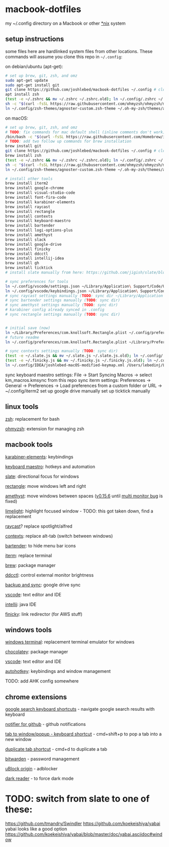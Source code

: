 # macbook-dotfiles

my ~/.config directory on a Macbook or other [\*nix](https://www.computerhope.com/jargon/num/nix.htm) system

## setup instructions

some files here are hardlinked system files from other locations. These commands will assume you clone this repo in `~/.config`:

on debian/ubuntu (apt-get):

```zsh
# set up brew, git, zsh, and omz
sudo apt-get update
sudo apt-get install git
git clone https://github.com/joshlebed/macbook-dotfiles ~/.config # clone this repo
apt install zsh
(test -e ~/.zshrc && mv ~/.zshrc ~/.zshrc.old); ln ~/.config/.zshrc ~/.zshrc # link zsh config
sh -c "$(curl -fsSL https://raw.githubusercontent.com/ohmyzsh/ohmyzsh/master/tools/install.sh)" # install omz
ln ~/.config/zsh-themes/agnoster-custom.zsh-theme ~/.oh-my-zsh/themes/agnoster-custom.zsh-theme # link omz theme
```

on macOS:

```zsh
# set up brew, git, zsh, and omz
# TODO: fix commands for mac default shell (inline comments don't work)
/bin/bash -c "$(curl -fsSL https://raw.githubusercontent.com/Homebrew/install/HEAD/install.sh)" # install homebrew
# TODO: add two follow up commands for brew installation
brew install git
git clone https://github.com/joshlebed/macbook-dotfiles ~/.config # clone this repo
brew install zsh
(test -e ~/.zshrc && mv ~/.zshrc ~/.zshrc.old); ln ~/.config/.zshrc ~/.zshrc # link zsh config
sh -c "$(curl -fsSL https://raw.githubusercontent.com/ohmyzsh/ohmyzsh/master/tools/install.sh)" # install omz
ln ~/.config/zsh-themes/agnoster-custom.zsh-theme ~/.oh-my-zsh/themes/agnoster-custom.zsh-theme # link omz theme

# install other tools
brew install iterm2
brew install google-chrome
brew install visual-studio-code
brew install font-fira-code
brew install karabiner-elements
brew install raycast
brew install rectangle
brew install contexts
brew install keyboard-maestro
brew install bartender
brew install logi-options-plus
brew install amethyst
brew install slack
brew install google-drive
brew install finicky
brew install ddcctl
brew install intellij-idea
brew install gh
brew install ticktick
# install slate manually from here: https://github.com/jigish/slate/blob/master/build/Release/Slate.dmg

# sync preferences for tools
ln ~/.config/vscode/settings.json ~/Library/Application\ Support/Code/User/settings.json # link vscode settings
ln ~/.config/vscode/keybindings.json ~/Library/Application\ Support/Code/User/keybindings.json # link vscode keybindings
# sync raycast settings manually (TODO: sync dir ~/Library/Application Support/com.raycast.macos)
# sync bartender settings manually (TODO: sync dir)
# sync amethyst settings manually (TODO: sync dir)
# karabiner config already synced in .config
# sync rectangle settings manually (TODO: sync dir)


# initial save (now)
ln ~/Library/Preferences/com.knollsoft.Rectangle.plist ~/.config/preferences/com.knollsoft.Rectangle.plist
# future readme
ln ~/.config/preferences/com.knollsoft.Rectangle.plist ~/Library/Preferences/com.knollsoft.Rectangle.plist

# sync contexts settings manually (TODO: sync dir)
(test -e ~/.slate.js && mv ~/.slate.js ~/.slate.js.old); ln ~/.config/.slate.js ~/.slate.js  # link slate config
(test -e ~/.finicky.js && mv ~/.finicky.js ~/.finicky.js.old); ln ~/.config/.finicky.js ~/.finicky.js  # link finicky config
ln ~/.config/IDEA/joshlebed-macOS-modified-keymap.xml /Users/lebedinj/Library/Application\ Support/JetBrains/IntelliJIdea2023.1/keymaps/joshlebed-macOS-modified-keymap.xml # intellij/IDEA config
```

sync keyboard maestro settings: File -> Start Syncing Macros -> select km_macros.kmsync from this repo
sync iterm settings: Preferences -> General -> Preferences -> Load preferences from a custom folder or URL -> ~/.config/iterm2
set up google drive manually
set up ticktick manually

## linux tools

[zsh](https://github.com/ohmyzsh/ohmyzsh/wiki/Installing-ZSH): replacement for bash

[ohmyzsh](https://github.com/ohmyzsh/ohmyzsh): extension for managing zsh

## macbook tools

[karabiner-elements](https://karabiner-elements.pqrs.org/): keybindings

[keyboard maestro](https://www.keyboardmaestro.com/main/): hotkeys and automation

[slate](https://github.com/jigish/slate): directional focus for windows

[rectangle](https://rectangleapp.com/): move windows left and right

[amethyst](https://ianyh.com/amethyst/): move windows between spaces ([v0.15.6](https://github.com/ianyh/Amethyst/releases/tag/v0.15.6) until [multi monitor bug](https://github.com/ianyh/Amethyst/issues/1436) is fixed)

[limelight](https://github.com/koekeishiya/limelight): highlight focused window - TODO: this got taken down, find a replacement

[raycast](https://www.raycast.com/)? replace spotlight/alfred

[contexts](https://contexts.co/): replace alt-tab (switch between windows)

[bartender](https://www.macbartender.com/Bartender4/): to hide menu bar icons

[iterm](https://iterm2.com/): replace terminal

[brew](https://brew.sh/): package manager

[ddcctl](https://github.com/kfix/ddcctl): control external monitor brightness

[backup and sync](https://www.google.com/drive/download/): google drive sync

[vscode](https://code.visualstudio.com/): text editor and IDE

[intellij](https://www.jetbrains.com/idea/): java IDE

[finicky](https://github.com/johnste/finicky): link redirector (for AWS stuff)

## windows tools

[windows terminal](https://github.com/microsoft/terminal): replacement terminal emulator for windows

[chocolatey](https://chocolatey.org/install#individual): package manager

[vscode](https://code.visualstudio.com/): text editor and IDE

[autohotkey](https://www.autohotkey.com/): keybindings and window management

TODO: add AHK config somewhere

## chrome extensions

[google search keyboard shortcuts](https://chrome.google.com/webstore/detail/google-search-keyboard-sh/iobmefdldoplhmonnnkchglfdeepnfhd) - navigate google search results with keyboard

[notifier for github](https://chrome.google.com/webstore/detail/notifier-for-github/lmjdlojahmbbcodnpecnjnmlddbkjhnn) - github notifications

[tab to window/popup - keyboard shortcut](https://chrome.google.com/webstore/detail/tab-to-windowpopup-keyboa/adbkphmimfcaeonicpmamfddbbnphikh) - cmd+shift+p to pop a tab into a new window

[duplicate tab shortcut](https://chrome.google.com/webstore/detail/duplicate-tab-shortcut/klehggjefofgiajjfpoebdidnpjmljhb) - cmd+d to duplicate a tab

[bitwarden](https://chrome.google.com/webstore/detail/bitwarden-free-password-m/nngceckbapebfimnlniiiahkandclblb) - password management

[uBlock origin](https://chrome.google.com/webstore/detail/ublock-origin/cjpalhdlnbpafiamejdnhcphjbkeiagm) - adblocker

[dark reader](https://chrome.google.com/webstore/detail/dark-reader/eimadpbcbfnmbkopoojfekhnkhdbieeh) - to force dark mode

# TODO: switch from slate to one of these:
https://github.com/tmandry/Swindler
https://github.com/koekeishiya/yabai
yabai looks like a good option
https://github.com/koekeishiya/yabai/blob/master/doc/yabai.asciidoc#window